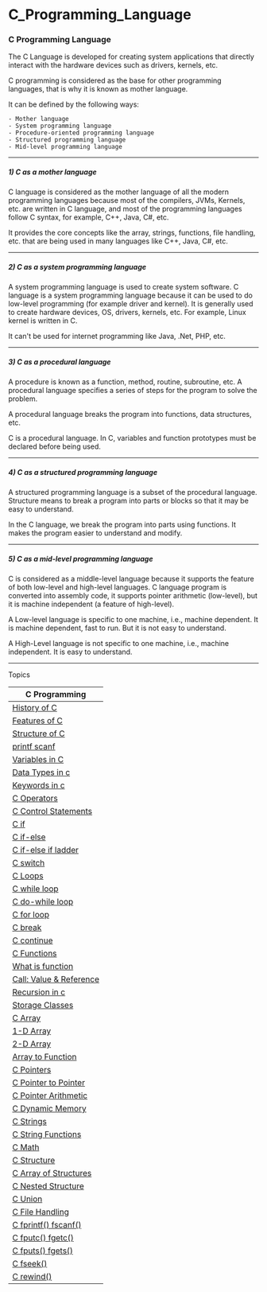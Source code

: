 # C_Programming_Language


### C Programming Language



The C Language is developed for creating system applications that directly interact with the hardware devices such as drivers, kernels, etc.

C programming is considered as the base for other programming languages, that is why it is known as mother language.

It can be defined by the following ways:

    - Mother language
    - System programming language
    - Procedure-oriented programming language
    - Structured programming language
    - Mid-level programming language

------

##### 1) C as a mother language

C language is considered as the mother language of all the modern programming languages because most of the compilers, JVMs, Kernels, etc. are written in C language, and most of the programming languages follow C syntax, for example, C++, Java, C#, etc.

It provides the core concepts like the array, strings, functions, file handling, etc. that are being used in many languages like C++, Java, C#, etc.

-------

##### 2) C as a system programming language

A system programming language is used to create system software. C language is a system programming language because it can be used to do low-level programming (for example driver and kernel). It is generally used to create hardware devices, OS, drivers, kernels, etc. For example, Linux kernel is written in C.

It can't be used for internet programming like Java, .Net, PHP, etc.

----------

##### 3) C as a procedural language

A procedure is known as a function, method, routine, subroutine, etc. A procedural language specifies a series of steps for the program to solve the problem.

A procedural language breaks the program into functions, data structures, etc.

C is a procedural language. In C, variables and function prototypes must be declared before being used.

--------------

##### 4) C as a structured programming language

A structured programming language is a subset of the procedural language. Structure means to break a program into parts or blocks so that it may be easy to understand.

In the C language, we break the program into parts using functions. It makes the program easier to understand and modify.

-------------

##### 5) C as a mid-level programming language

C is considered as a middle-level language because it supports the feature of both low-level and high-level languages. C language program is converted into assembly code, it supports pointer arithmetic (low-level), but it is machine independent (a feature of high-level).

A Low-level language is specific to one machine, i.e., machine dependent. It is machine dependent, fast to run. But it is not easy to understand.

A High-Level language is not specific to one machine, i.e., machine independent. It is easy to understand.

-----------

Topics


| C Programming| 
|----------|
|[History of C](https://github.com/vishwas9699/C_Programming_Language/blob/master/HistoryOfC.md)|
|[Features of C](https://github.com/vishwas9699/C_Programming_Language/blob/master/FeaturesOfC.md)|
|[Structure of C](https://github.com/vishwas9699/C_Programming_Language/blob/master/StructureOfC.md)|
|[printf scanf](https://github.com/vishwas9699/C_Programming_Language/tree/master/printf%26scanf/printfandscanf.md)|
|[Variables in C](https://github.com/vishwas9699/C_Programming_Language/blob/master/VariableInC/Variable.md)|
|[Data Types in c](https://github.com/vishwas9699/C_Programming_Language/blob/master/DataType/DataTypeinC.md)|
|[Keywords in c](https://github.com/vishwas9699/C_Programming_Language/blob/master/DataType/KeyWords.md)|
|[C Operators](https://github.com/vishwas9699/C_Programming_Language/tree/master/Operators)|
|[C Control Statements](https://github.com/vishwas9699/C_Programming_Language/tree/master/ControlStatement)|
|[C if](https://github.com/vishwas9699/C_Programming_Language/tree/master/ControlStatement/SimpleIF)|
|[C if-else](https://github.com/vishwas9699/C_Programming_Language/tree/master/ControlStatement/If-Else)|
|[C if-else if ladder](https://github.com/vishwas9699/C_Programming_Language/tree/master/ControlStatement/IfElseLadder)|
|[C switch](https://github.com/vishwas9699/C_Programming_Language/tree/master/ControlStatement/Switch)|
|[C Loops](https://github.com/vishwas9699/C_Programming_Language/blob/master/Loops/Loops.md)|
|[C while loop](https://github.com/vishwas9699/C_Programming_Language/tree/master/Loops/While)|
|[C do-while loop](https://github.com/vishwas9699/C_Programming_Language/tree/master/Loops/Do-While)|
|[C for loop](https://github.com/vishwas9699/C_Programming_Language/tree/master/Loops/forloop)|
|[C break](https://github.com/vishwas9699/C_Programming_Language/tree/master/Loops/Break)|
|[C continue](https://github.com/vishwas9699/C_Programming_Language/tree/master/Loops/Continue)|
|[C Functions](https://github.com/vishwas9699/C_Programming_Language/tree/master/Functions)|
|[What is function](https://github.com/vishwas9699/C_Programming_Language/blob/master/Functions/Functions.md)|
|[Call: Value & Reference](https://github.com/vishwas9699/C_Programming_Language/tree/master/Functions/Call_By_Ref_Value)|
|[Recursion in c](https://github.com/vishwas9699/C_Programming_Language/tree/master/Functions/Recursion)|
|[Storage Classes](https://github.com/vishwas9699/C_Programming_Language/tree/master/Functions/StorageClass)|
|[C Array](https://github.com/vishwas9699/C_Programming_Language/tree/master/Array)|
|[1-D Array](https://github.com/vishwas9699/C_Programming_Language/tree/master/Array/1-D%20Array)|
|[2-D Array](https://github.com/vishwas9699/C_Programming_Language/tree/master/Array/2-D%20Array)|
|[Array to Function](https://github.com/vishwas9699/C_Programming_Language/tree/master/Array/ArrayToFunction)|
|[C Pointers](https://github.com/vishwas9699/C_Programming_Language/tree/master/Pointers)|
|[C Pointer to Pointer](https://github.com/vishwas9699/C_Programming_Language/blob/master/Pointers/PointerToPointer.c)|
|[C Pointer Arithmetic](https://github.com/vishwas9699/C_Programming_Language/tree/master/Pointers/PointersArithmetic)|
|[C Dynamic Memory](https://github.com/vishwas9699/C_Programming_Language/tree/master/Dynamic%20Memory%20Allocation)|
|[C Strings](https://github.com/vishwas9699/C_Programming_Language/blob/master/Strings/String.md)|
|[C String Functions](https://github.com/vishwas9699/C_Programming_Language/tree/master/Strings)|
|[C Math](https://github.com/vishwas9699/C_Programming_Language/blob/master/Math%20Functions/Math.md)|
|[C Structure](https://github.com/vishwas9699/C_Programming_Language/blob/master/Structure%20and%20Unions/Structure/Structure.md)|
|[C Array of Structures](https://github.com/vishwas9699/C_Programming_Language/blob/master/Structure%20and%20Unions/Structure/ArrayOfStructure.md)|
|[C Nested Structure](https://github.com/vishwas9699/C_Programming_Language/blob/master/Structure%20and%20Unions/Structure/NestedStructure.md)|
|[C Union](https://github.com/vishwas9699/C_Programming_Language/blob/master/Structure%20and%20Unions/Unions/Union.md)|
|[C File Handling](https://github.com/vishwas9699/C_Programming_Language/tree/master/File%20Handling)|
|[C fprintf() fscanf()](https://github.com/vishwas9699/C_Programming_Language/blob/master/File%20Handling/fprintf%20and%20fscanf.md)|
|[C fputc() fgetc()](https://github.com/vishwas9699/C_Programming_Language/blob/master/File%20Handling/putc%20and%20getc.md)|
|[C fputs() fgets()](https://github.com/vishwas9699/C_Programming_Language/blob/master/File%20Handling/gets%20and%20puts.md)|
|[C fseek()](https://github.com/vishwas9699/C_Programming_Language/blob/master/File%20Handling/fseek().md)|
|[C rewind()](https://github.com/vishwas9699/C_Programming_Language/blob/master/File%20Handling/rewind().md)|


